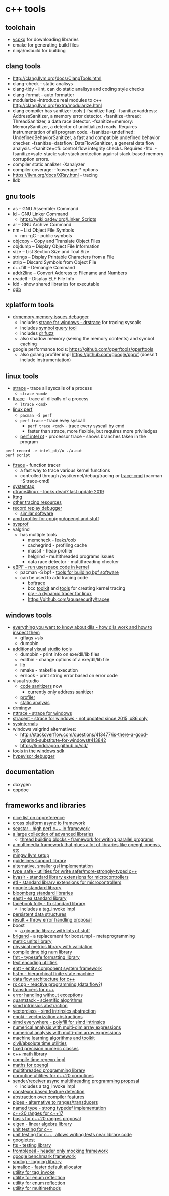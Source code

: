 # c++ tools

## toolchain

* [vcpkg](../vcpkg.md) for downloading libraries
* cmake for generating build files
* ninja/msbuild for building

## clang tools

* <http://clang.llvm.org/docs/ClangTools.html>
* clang-check - static analisys
* clang-tidy - lint, can do static analisys and coding style checks
* clang-format - auto formatter
* modularize -introduce real modules to c++ <http://clang.llvm.org/extra/modularize.html>
* clang compiler has sanitizer tools:(-fsanitize flag)
    -fsanitize=address: AddressSanitizer, a memory error detector.
    -fsanitize=thread: ThreadSanitizer, a data race detector.
    -fsanitize=memory: MemorySanitizer, a detector of uninitialized reads. Requires instrumentation of all program code.
    -fsanitize=undefined: UndefinedBehaviorSanitizer, a fast and compatible undefined behavior checker.
    -fsanitize=dataflow: DataFlowSanitizer, a general data flow analysis.
    -fsanitize=cfi: control flow integrity checks. Requires -flto.
    -fsanitize=safe-stack: safe stack protection against stack-based memory corruption errors.
* compiler static analizer
    -Xanalyzer
* compiler coverage:
    -fcoverage-* options
* <https://llvm.org/docs/XRay.html> - tracing
* lldb

## gnu tools

* as – GNU Assembler Command
* ld – GNU Linker Command
    * https://wiki.osdev.org/Linker_Scripts
* ar – GNU Archive Command
* nm – List Object File Symbols
    * nm -gC - public symbols
* objcopy – Copy and Translate Object Files
* objdump – Display Object File Information
* size – List Section Size and Toal Size
* strings – Display Printable Characters from a File
* strip – Discard Symbols from Object File
* c++filt – Demangle Command
* addr2line – Convert Address to Filename and Numbers
* readelf – Display ELF File Info
* ldd - show shared libraries for executable
* [gdb](../tools/gdb.md)

## xplatform tools

* [drmemory memory issues debugger](https://github.com/DynamoRIO/drmemory)
    * includes [strace for windows - drstrace](https://drmemory.org/page_drstrace.html) for tracing syscalls
    * includes [symbol query tool](https://drmemory.org/page_symquery.html)
    * includes [dr fuzz](https://drmemory.org/page_fuzzer.html)
    * also shadow memory (seeing the memory contents) and symbol caching
* google performance tools: <https://github.com/gperftools/gperftools>
    * also golang profiler impl <https://github.com/google/pprof> (doesn't include instrumentation)

## linux tools

* [strace](https://strace.io/) - trace all syscalls of a process
    * `strace <cmd>`
* [ltrace](https://ltrace.org/) - trace all dllcalls of a process
    * `ltrace <cmd>`
* [linux perf](https://perf.wiki.kernel.org/index.php/Main_Page)
    * `pacman -S perf`
    * `perf trace` - trace evey syscall
        * `perf trace <cmd>` - trace every syscall by cmd
        * faster than strace, more flexible, but requires more priviledges
    * [perf intel pt](https://man7.org/linux/man-pages/man1/perf-intel-pt.1.html) - processor trace - shows branches taken in the program
```
perf record -e intel_pt//u ./a.out
perf script
```
* [ftrace](https://www.kernel.org/doc/Documentation/trace/ftrace.txt) - function tracer
    * a fast way to trace various kernel functions
    * controlled through /sys/kernel/debug/tracing or [trace-cmd](https://github.com/rostedt/trace-cmd) (pacman -S trace-cmd)
* [systemtap](https://sourceware.org/systemtap/wiki)
* [dtrace4linux - looks dead? last update 2019](https://github.com/dtrace4linux/linux)
* [lttng](https://lttng.org/docs/v2.12/)
* [other tracing resources](https://elinux.org/Kernel_Trace_Systems)
* [record replay debugger](https://rr-project.org/)
    * [similar software](https://github.com/rr-debugger/rr/wiki/Related-work)
* [amd profiler for cpu/gpu/opengl and stuff](https://developer.amd.com/amd-uprof/)
* [sysprof](http://www.sysprof.com/)
* valgrind
    * has multiple tools
        * memcheck - leaks/oob
        * cachegrind - profiling cache
        * massif - heap profiler
        * helgrind - multithreaded programs issues
        * data race detector - multithreading checker
* [eBPF - run userspace code in kernel](https://ebpf.io/projects)
    * pacman -S bpf - [tools for building bpf software](https://archlinux.org/packages/community/x86_64/bpf/)
    * can be used to add tracing code
        * [bpftrace](https://bpftrace.org/)
        * bcc [toolkit](https://github.com/iovisor/bcc) and [tools](https://github.com/iovisor/bcc#tools) for creating kernel tracing
        * [ply - a dynamic tracer for linux](https://wkz.github.io/ply/)
        * <https://github.com/aquasecurity/tracee>


## windows tools

* [everything you want to know about dlls  - how dlls work and how to inspect them](https://www.youtube.com/watch?v=JPQWQfDhICA)
    * gflags +sls
    * dumpbin
* [additional visual studio tools](https://docs.microsoft.com/en-us/cpp/build/reference/c-cpp-build-tools?view=msvc-160)
    * dumpbin - print info on exe/dll/lib files
    * editbin - change options of a exe/dll/lib file
    * lib
    * nmake - makefile execution
    * errlook - print string error based on error code
* visual studio
    * [code sanitizers](https://docs.microsoft.com/en-us/cpp/sanitizers/?view=msvc-160) now
        * currently only address sanitizer
    * [profiler](https://docs.microsoft.com/en-us/visualstudio/profiling/?view=vs-2019)
    * [static analysis](https://docs.microsoft.com/en-us/cpp/code-quality/?view=msvc-160)
* [drmingw](https://github.com/jrfonseca/drmingw)
* [nttrace - strace for windows](https://github.com/rogerorr/NtTrace)
* [stracent - strace for windows - not updated since 2015, x86 only](https://intellectualheaven.com/?BH=StraceNT)
* [sysinternals](../windows/sysinternals.md)
* windows valgrind alternatives:
    * <http://stackoverflow.com/questions/413477/is-there-a-good-valgrind-substitute-for-windows#413842>
    * <https://kinddragon.github.io/vld/>
* [tools in the windows sdk](../windows/windows_sdk.md)
* [hypevisor debugger](https://github.com/HyperDbg/HyperDbg)

## documentation

* doxygen
* cppdoc

## frameworks and libraries

- [nice list on cppreference](https://en.cppreference.com/w/cpp/links/libs)
- [cross platform async io framework](https://github.com/libuv/libuv)
- [seastar - high perf c++ io framework](http://seastar.io/)
- [a large collection of advanced libraries](https://github.com/oneapi-src)
    - [thread building blocks - framework for writing parallel programs](https://github.com/oneapi-src/oneTBB)
- [a multimedia framework that glues a lot of libraries like opengl, openvs, etc](https://openframeworks.cc/about/)
- [mingw llvm setup](https://github.com/valtron/llvm-stuff/wiki/Set-up-Windows-dev-environment-with-MSYS2)
- [guidelines support library](https://github.com/Microsoft/GSL)
-   [alternative, smaller gsl implementation](https://github.com/gsl-lite/gsl-lite)
- [type_safe - utilities for write safer/more-strongly-typed c++](https://github.com/foonathan/type_safe)
- [kvasir - standard library extensions for microcontrollers](https://github.com/kvasir-io/mpl)
- [etl - standard library extensions for microcontrollers](https://github.com/ETLCPP/etl)
- [google standard library](https://abseil.io/)
- [bloomberg standard libraries](https://github.com/bloomberg/bde)
- [eastl - ea standard library](https://github.com/electronicarts/EASTL)
- [facebook folly - fb standard library](https://github.com/facebook/folly)
    - includes a tag_invoke impl
- [persistent data structures](https://github.com/arximboldi/immer)
- [result + throw error handling proposal](https://github.com/TartanLlama/expected)
- boost
    - [a gigantic library with lots of stuff](https://www.boost.org/doc/libs/)
- [brigand](https://github.com/edouarda/brigand) - a replacement for boost.mpl - metaprogramming
- [metric units library](https://github.com/mpusz/units)
- [physical metrics library with validation](https://github.com/jansende/benri)
- [compile time big num library](https://github.com/niekbouman/ctbignum)
- [fmt - typesafe formatting library](https://fmt.dev/latest/index.html)
- [text encoding utilities](https://github.com/soasis/text)
- [entt - entity component system framework](https://github.com/skypjack/entt)
- [hsfm - hierarchical finite state machine](https://github.com/andrew-gresyk/HFSM2)
- [data flow architecture for c++](https://github.com/arximboldi/lager)
- [rx cpp - reactive programming (data flow?)](https://github.com/ReactiveX/RxCpp)
- [transducers for c++](https://github.com/arximboldi/zug)
- [error handling without exceptions](https://ned14.github.io/outcome/)
- [quantstack - scientific algorithms](https://xtl.readthedocs.io/en/latest/#)
- [simd intrinsics abstraction](https://xsimd.readthedocs.io/en/latest/)
- [vectorclass - simd intrinsics abstraction](https://github.com/vectorclass)
- [enoki - vectorization abstractions](https://github.com/mitsuba-renderer/enoki)
- [simd everywhere - polyfill for simd intrinsics](https://github.com/simd-everywhere/simde)
- [numerical analysis with multi-dim array expressions](https://xtensor.readthedocs.io/en/latest/)
- [numerical analysis with multi-dim array expressions](https://github.com/romeric/Fastor)
- [machine learning algorithms and toolkit](http://dlib.net/)
- [civil/absolute time utilities](https://github.com/google/cctz)
- [fixed precision numeric classes](https://github.com/johnmcfarlane/cnl)
- [c++ math library](https://bitbucket.org/blaze-lib/blaze/src/master/)
- [compile time regexp impl](https://github.com/hanickadot/compile-time-regular-expressions)
- [maths for opengl](https://github.com/g-truc/glm)
- [multithreaded programming library](https://github.com/copperspice/cs_libguarded)
- [coroutine utilities for c++20 coroutines](https://github.com/lewissbaker/cppcoro)
- [sender/receiver async multithreading programming proposal](https://github.com/facebookexperimental/libunifex)
    - includes a tag_invoke impl
- [constexpr based feature detection](https://github.com/jfalcou/spy)
- [abstraction over compiler features](https://nemequ.github.io/hedley/user-guide.html)
- [pipes - alternative to ranges/transducers](https://github.com/joboccara/Pipes)
- [named type - strong typedef implementation](https://github.com/joboccara/NamedType)
- [c++20 ranges for c++17](https://github.com/tcbrindle/NanoRange)
- [basis for c++20 ranges proposal](https://github.com/ericniebler/range-v3)
- [eigen - linear algebra library](http://eigen.tuxfamily.org/index.php?title=Main_Page)
- [unit testing for c++](https://github.com/catchorg/Catch2)
- [unit testing for c++, allows writing tests near library code](https://github.com/onqtam/doctest)
- [googletest](https://github.com/google/googletest)
- [tts - testing library](https://github.com/jfalcou/tts)
- [trompleoeil - header only mocking framework](https://github.com/rollbear/trompeloeil)
- [google benchmark framework](https://github.com/google/benchmark)
- [spdlog - logging library](https://github.com/gabime/spdlog)
- [jemalloc - faster default allocator](https://github.com/jemalloc/jemalloc)
- [utility for tag_invoke](https://github.com/bfgroup/duck_invoke)
- [utility for enum reflection](https://github.com/krabicezpapundeklu/smart_enum)
- [utility for enum reflection](https://github.com/aantron/better-enums)
- [utility for multimethods](https://github.com/jll63/yomm2)